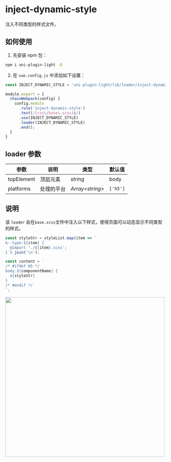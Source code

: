 # inject-dynamic-style

注入不同类型的样式文件。

## 如何使用

1. 先安装 npm 包：

```bash
npm i uni-plugin-light -D
```

2. 在 `vue.config.js` 中添加如下设置：

```js
const INJECT_DYNAMIC_STYLE = 'uni-plugin-light/lib/loader/inject-dynamic-style';

module.export = {
  chainWebpack(config) {
    config.module
      .rule('inject-dynamic-style')
      .test(/(css\/base\.scss)$/)
      .use(INJECT_DYNAMIC_STYLE) 
      .loader(INJECT_DYNAMIC_STYLE)
      .end();
  }
}
```

## loader 参数

| 参数       | 说明       | 类型              | 默认值   |
| ---------- | ---------- | ----------------- | -------- |
| topElement | 顶层元素   | _string_          | body     |
| platforms  | 处理的平台 | _Array\<string\>_ | `['h5']` |



## 说明

该 `loader` 会在`base.scss`文件中注入以下样式，使得页面可以动态显示不同类型的样式。

```ts
const styleStr = styleList.map(item => `
&--type-${item} {
  @import './${item}.scss';
}`).join('\n');

const content = `
/* #ifdef H5 */
body.${componentName} {
  ${styleStr}
}
/* #endif */
`;
```

<img src="https://mike-1255355338.cos.ap-guangzhou.myqcloud.com/article/2023/11/own_mike_4c2a77c7fa33d7f435.png" width="500"/>
